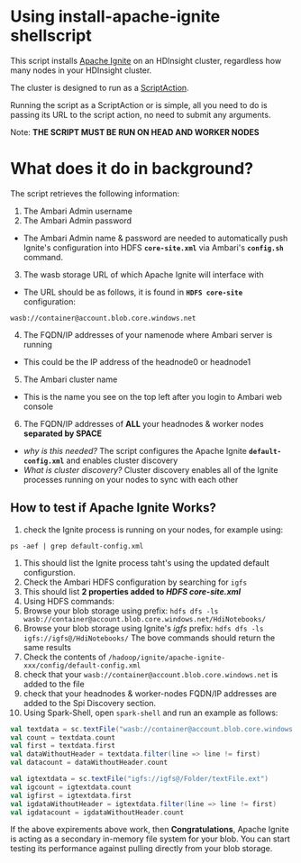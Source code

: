 # Using install-apache-ignite shellscript
This script installs [Apache Ignite](www.ignite.apache.org) on an HDInsight cluster, regardless how many nodes in your HDInsight cluster.

The cluster is designed to run as a [ScriptAction](https://docs.microsoft.com/en-us/azure/hdinsight/hdinsight-hadoop-script-actions).

Running the script as a ScriptAction or is simple, all you need to do is passing its URL to the script action, no need to submit any arguments. 

Note: **THE SCRIPT MUST BE RUN ON HEAD AND WORKER NODES**

# What does it do in background?
The script retrieves the following information:

1. The Ambari Admin username 
2. The Ambari Admin password
  - The Ambari Admin name & password are needed to automatically push Ignite's configuration into HDFS **`core-site.xml`** via Ambari's **`config.sh`** command.
3. The wasb storage URL of which Apache Ignite will interface with 
  - The URL should be as follows, it is found in **`HDFS core-site`** configuration: 
  ```
  wasb://container@account.blob.core.windows.net
  ```
4. The FQDN/IP addresses of your namenode where Ambari server is running
  - This could be the IP address of the headnode0 or headnode1 
5. The Ambari cluster name
  - This is the name you see on the top left after you login to Ambari web console
6. The FQDN/IP addresses of **ALL** your headnodes & worker nodes **separated by SPACE**
  - _why is this needed?_ The script configures the Apache Ignite **`default-config.xml`** and enables cluster discovery
  - _What is cluster discovery?_ Cluster discovery enables all of the Ignite processes running on your nodes to sync with each other

## How to test if Apache Ignite Works?
1. check the Ignite process is running on your nodes, for example using:
  ```
  ps -aef | grep default-config.xml
  ```
  1. This should list the Ignite process taht's using the updated default configurstion. 
2. Check the Ambari HDFS configuration by searching for `igfs`
  1. This should list **2 properties added to _HDFS core-site.xml_** 
3. Using HDFS commands:
  1. Browse your blob storage using prefix:
    ```
    hdfs dfs -ls wasb://container@account.blob.core.windows.net/HdiNotebooks/
    ```
  2. Browse your blob storage using Ignite's _igfs_ prefix:
    ```
    hdfs dfs -ls igfs://igfs@/HdiNotebooks/
    ```
  The bove commands should return the same results
4. Check the contents of ```/hadoop/ignite/apache-ignite-xxx/config/default-config.xml```
  1. check that your ```wasb://container@account.blob.core.windows.net``` is added to the file
  2. check that your headnodes & worker-nodes FQDN/IP addresses are added to the Spi Discovery section. 
5. Using Spark-Shell, open `spark-shell` and run an example as follows:
  ```scala
  val textdata = sc.textFile("wasb://container@account.blob.core.windows.net/Folder/textFile.ext")
  val count = textdata.count
  val first = textdata.first
  val dataWithoutHeader = textdata.filter(line => line != first)
  val datacount = dataWithoutHeader.count
  
  val igtextdata = sc.textFile("igfs://igfs@/Folder/textFile.ext")
  val igcount = igtextdata.count
  val igfirst = igtextdata.first
  val igdataWithoutHeader = igtextdata.filter(line => line != first)
  val igdatacount = igdataWithoutHeader.count
  ```
If the above expirements above work, then **Congratulations**, Apache Ignite is acting as a secondary in-memory file system for your blob. You can start testing its performance against pulling directly from your blob storage. 
